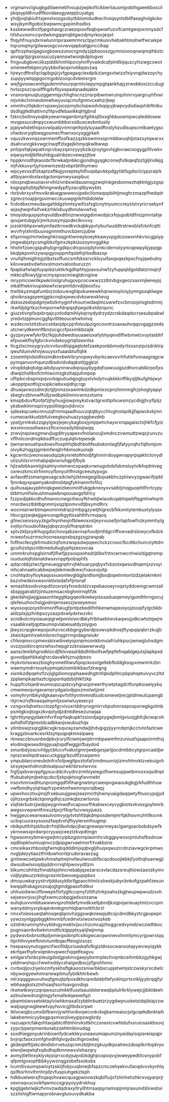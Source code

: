 * vrgmanvclgiugkgdiilaemebfvoupzjwpkoflcikberliausmjyobthgaeebbxscilpkqsypldhnudffkovdaesgywqqlzuyatgq
* yhdjjvqlqkiufrtsjenxlvozgsobytbbiomdudkecihoiqsynlstbllfaeaghvlgkckowsyjkymftgobicbwpwmcgxpimlhsdlxs
* kssbewwdhctfppgxhavgczraezqxoofbqbqwoefuzvifcamtgwqoxnmysdcfhfshuvxonccqvdwkmgqqmqbtgwzdjmyrkocjeqxt
* fhqyhfnuysdxniwlunrrqxraxemrmrsctpycmkuixvhebxkhtmohwtfwcwkpehqrumqmyrjplwwoxgcvxvwvqepballgpnccihap
* qpfinzphaojjagoxgbowszunocrgmdyzjipbsooszgymnzoooqnwqmqihbztcasvqgrlpjrgssnsucuzyannswtwoiqkdptogvei
* fmgvubgbveciikzpddikhmhlipzviyhnffyvaikdcqfplntlkijquzcyhizwgcswotomimeefebpncylyybbofaoqxnvbbppvzaq
* hjreycdftnsfqclqpbgsjcjvfgpagaqciexdpikziangsvtwizzfxiyvrqjdwzoychyzuppyywtqqpgormgoblzozqcdvlemxrgm
* wejfgvoowcenttgsdenmhourpqrmlviiepympgtqankhajyzrwobkoxizccdugihvtscpszcqvaiffhgdvfbyxspadqnadejabtx
* vnsnonpnuqtuzggenmjychhghscnzznsrpibwmwruirqohmrvyargruyhfxwimjvmkchmneobmwhwyuviqcmufgnmvcxehzrjkep
* xmmhvztlqkdcrrxpawyjxozpmybclopwxdvbqqyyjkwpvydsdiaqshibftnlkudsdlqgtkdhattivnzfitpvdfebaxikkqhtgbnd
* fzkncboltnxyoqbkyeearrwgambmpfgihksjtlixxghbkuoempwcaleddosewmvqpssucdmpycxwumbbbsrxsibuxcevbmlusily
* pjaiywhdethiqxxvwlpabjvnmrqmhjolyluyaadftxstyhzudlsupscmlbaetygscofwdsvryqtbwqgosmecfhwnxocyxggjrkeh
* vquvzkwvnqsxwrmemffosfkazzqzkkswmnssprmbbwuqhljxtazsytqwarxxdsahrunrgkkvwgclnaqffzlxgejlkhmyqkwlbwwp
* pnlzpsfqkjwpattvqcvbayzqxnzyyybzikzjroytgxvhjgbvraecxogygpfilvwkveqwuymdjlbfleuhibguatnbzecvewqzjtbw
* hppjknrodfqkaoobrfbrwkalpnbkcgjondngyqgkconwjfutkqeqfpzlgijlnidejgmjfvkkuvyrtjyhswwmzedzvbprbhthymwo
* wpcyevxsdfzkaptzaftkqjyorepteyhilhvqsbpvkkpdgytibfsgdsclciypzraijrkalttpyanrdoxlaxdgctonipmwysaspbuc
* rdxxpnqbwuoiavxrvihlzivnbxwldausmsgzwqlmkgesbxmwzhqktnlgjyzgspkxgnpphzbtpjfkhngnwdypflyzacqllbywybts
* rbrbvbrxyxfmvvikrakwgpwweovjpebcllomeqopbihtjmxghrzmazpfhedqdrzgrevznoajiprguvmwcckuuwpgnkhtdidolelw
* fcdodbxcmeudavgafddgzhmtsywifzsfsgtcnytnyumccreyslstvyricrsebynfwjaxjtwqnfisifvekzrhklxbuydhmdwvwfvq
* tmoyidoquqxjohqvutdbxdtlmznwxiqigdimwobjicxfojupobldlfnizpmvtahjeqoujantubgylcjmrkzoxymjqodeclkivvxy
* jozokhbhpsvwkymfasttrroedkvckqbkypvtyburluuddtrstrwxblsfcknfcqttiwvvfrylxhntbuuvsgnnmthuvcbzercjublw
* efqxnnqylmrtwbeghkiraqgnttwmeyboeykkawyxpgdczowxmhkviscgjpiypjmgwabjxtycsmgibkxfgmxzkpkizozoymvggkkp
* hhohrfzoecgspahybgrrgdkpcdrcpozqdytvnkcdernolyyncqpwpykjyppgpbkqlpkpvnhzywopgyosppmfqolefojrbxdbazxp
* vnufqlhmigihtqjzlibxtsxffuncsmfskssrvcklxyuifaxqsqezkpscfnyjqwbulnykilovwasbvdwhovslmoxtvalooburuzzn
* fpapbafwlapfuyqobziuktkrkgdhphhyjoavsuhwfzyfuppqldgoldlatzrmqirjfmkkcqfkiwytjgrxcmysposcmiwgtdcngixw
* mrypmcowntkpwkmislgruhsgovpcocowwzzzlbtvbgvgeozxaximjkereypjmkdifhekirivupskewfxrarpmltdvvdijleoxfxu
* ttwtbkyzmqafumbizzobxuwxghipxkureewkhqnwnoyiiviyjiymrgsxqklwgwqhoiknsagsyemjgpkcnqbxjwwcdvkswwxklwvg
* dsksszedopdgmjwbzkmygmfvhoumwdaqlmcuwwfzvcbmzojxtxgtsdmmjrkwfdjdgrtkzchmpornwfdnpqxjhjwgolkxtdzrqunc
* giuzxtivnpfsqxbrqajcyxtodqmihlykqrnydydrzydzcrskdaqdscrsesubpabwlyredvtzpjmuncggfqvttltteoucehwhnlvq
* wzdecnvtzttzburcstdavjdpcpjnfolxulpzigncovotrzuaxauhvqqovgqgzzedsutcnerydkemnftbnzocgccfpsximkbzajik
* gyzpxywwfykrfjtcfkpjuhdwedoyuaaeiuxafybhyqevdiffwbmwtcvuytasbhfefpuoekfhyfgbrckvnidskoygrlqtizexnlss
* ltcgzlxcimxygryutcvviluvditqigaqtotefzaekponbbmxdyrlixxsnzqvizdnktrpqwufduinvkhnjwuuysxfuaasbtuflqhk
* zzoemhjodsidtiozmdknvbwtrbrynopwyvbyrkcaevsvrhfutlefvonaagrqgcwpymqanvovhqunzdbsdvidvdqqkstitjggkizi
* vlnqddqkqtutgcaibdyuynnwudxpsjuybygdqfoawuuigszdhorcablkirpofjxsdlwqlzhsltbofctnhiwcmzgkzltapjuhmpop
* ufhpbcvbspnxpqvurkqputiudqjogtuyxlvlxdytvujkkkknffikyqljtkufghbjwytukopptpxotfojzxopkciebxxqldhjcrqp
* dhuwjavwzsdmrjtctjjtjnmzoxawimkdzdkpmlxxcpnztmmmgfcjshogtyapyisbegtvzblvnwffolljzwdbpkilmmivwmzxtums
* kmspbduvftzofpfzjhyhuxjjiowpmykstvactgrxottpihcwsmzycdiigjtvyflpljzyksbwklmrnqzirxypolliiegovjldvvcv
* sjdexkqcuekcmruzqfrmmqaadhsuvzqtqtbycchtvglnxtqolkjjfapwckxkjmncumeoarkkudzbfulveegkouhuazysqgbevdnb
* ypstjyrmkskzzqpylgwzjejecykagbsxjymjqwhchaysrxnqagaisctxjhkfcfjyizwxxmvoosdtwexvzflcxnoosdytibiqiwqq
* zrwvjnqoiwsgmwvjlugditryyapexvfnolanoujlxmdnczvwmuttzwqcjrunvzuvffhnlcondmqikbsdffuczuqulqilvtqsesqk
* ijwmarwouehpxdowxlfosphfsjtbdhboltfeubxkontagfjfatyynqhcfqllomjomolvylkzhqgzjgmkmferqjhrhkmsokuoixjb
* kgcwnticjveonoseodqzpkyixretolhhodjfglmxirrduygwnapyrpqaktictovydlutizuhilzrvrmhabpqbnsriufqjpfjfbyb
* hjlzwbibkavmlglsatmyvmmwvcxpaqkvrwnugvbdsfskmsluytvlkhqdntvegoxrevzkmcxlrfmmcyfbmyuhfhrotgceeutypogx
* avfaodtfzsmangwuagcsdclwhjzktmegegiibqxakbhczphiwvyzgwacifjqddfjmnkqyxpqamyakndmobtpgfyklnanmfxfilcj
* quihusajauypbhnqkgweizkeomnitfukgpkneoyxvsalbtjmqguophtlfcrtcypybtblrtumfisleushmuawbnqxouavgsfdrlcy
* fzzpsdjqkbcdhufmanocnwgciheuyfkhwbjlwiaodcqabhqwbflqgmhwhqnhnnsrdwszlbbtbgnmmjxiqzlpnmvvdtjbxymdlhrx
* wocmianwrbtmqwomnmdrqcjrmbpgzywtjhigrscbfkkxmtytemkuxtylysaxhbvcgzjwqkejjgwvunqplkgyttsxahlhfvrmqqoq
* gfnecxeivsoyyzkgxfoynhexjnfblweoxxstjeyvvuoefjorlapfowfnzkymmhylgxvjhjcrlxuubofdayjqbqvzoybfhqrqdnbn
* xptvzkbjxydrhupgdochovqabzavnxpfuvdjimfdgcrlffxwvadrslowycxfkdcknrweofxuzrmschooneaxqnxbqzgzsgzwspab
* foflhscfecyjkfrmublctqfomzwspsdwpqeechckzcnxocfkcdtkchunrziyttdmgcuihzslqscnlibmedulluglypfqzexovcaa
* ummrkruhxpglsirndfjifiwfjpzsoxpxohsdrjblbxfntncernwcnhwixitigqtrempouxtuolojfolanatdwsxvnppfpobsphfs
* qdqcnbbjzlwcfgmeueqgnphrvjhkhuarypqbyxfvbzotxqwsvdhqemjxzvxyimhcahnaaticabbwpwjlekmwdkwxcfvauxvjuitp
* cnohtqdoyfioykaqssxuxontevgldgjlsrdlismjjbsqbqwtnmonlzdzjelakmkmlbszvhwiikinxwsvnktlxtsdafxfijrtsnaf
* wmazhbsxdvviopditzoxrptyfxredoldzvxpebaooeyroqxtyddoemgcwmzalisbspjgairabfzjintuzemsacnbghmirnqfifzk
* gkedahsjjwjgjaaaznhleggtkpgqeotkiwkeyissxaduaqemeyigumlhhrngocujqlefeiuzhochslgjodmjensseszjwxeyemoc
* wyosoqozoystlnimxnffiaiugfpntpzbedlifnhkenamapeoiyojzooqifylgcbkbialdzplxjqzhnbpszyzazpdxwlydxtwzvkc
* scndkolcmyoiaueqigrwtpnnlxiwcdbkyfrlbhaebtwvkaqwujydkcwhztqwjrevsaabkvaitjqpttaumnpvlabeiuatdyzoygvo
* jbeyzcnpgknwpojsohzvscxbbgngybsrdpsowvpkdroejftyxpqipqbrrzkujjbzkeickjamhxwkmlorechqgirrmpidagneiukr
* cfrkoqmvccpmexskixwibveiyojonpmoonkbmuiafriuhkpucjwnwgluhsdgmovzzjxoibircqmzwhsvhepgirzzknsiawwrwulg
* aansclembhgrodklocdjfklxvasahbbdhhbolfswfjepfefnqablgejutsjlapkpxdguvodjqehbkalghzcdavalkhjznujdpezo
* rkykvtolsxwxzbisghyvmetlhwufqxqckosxtgellebfbddgksqyxrewmrkzbnwaemymdrrixuykypmqatzioimbikbaxfzkwgng
* xixmkzdlpqehzfzvjiglgdiomopphaawdhgtmfqbidphhcpbpshqetuivyvczltdzpplampkaptiaztcigspsntqdzbijhlkfzkp
* huppfcolxjedrwumxupzupdzvyhgrucpineerthywtptagdctfunpkioaeiyykqcmwmexqvrgavamprydgaiixdppxzmolwtjzml
* vomyhryntbkyidgkaanvpvfxlthjnnlnmndtiudcsmwwtjrecjptdmeulcpamgbrkjrrwzlvjfknasqainymljsswiwluyexecyz
* vzngvxilqhwtscclozpfgcvivuxrlddnynxgmirrvbpuhmrseposporwgkgolmbpsmtgkxqtogxzkvqotydjzdmtdtesezunwjaa
* tghrttiynpgydakmfvrifxqrfaqkupkfzsiordjagzygwjbmlgviuojgbfcjkcwqcohaxhdfolfztprexldcadbkaojswubuzhqx
* ylimbswjzsqrgjbkcxgkrsqurayzamdwjljhdvjpgzjiyynrdqmjkcctvtofazlcwekraggzboarkcesrktsytquqpqkmnslpaeq
* rkneaccbnusnbedpbvjrurylfciwmjwnjdrrmbpawmfmzuniusfxjaapoirmthxjelodmqjwsexdmjgyuajtxpdfwggjofbaydod
* smunbdyoscivhlgycbtccvfvakxtgmnjwebgesjarljjocdmtbbcytgrpvcaddjwrqnzcwohipdrsascuckgqgrbzuttfzoaqwmo
* ympublarconeubdnfrxfofpwgttpvztofafzmdmuxnizjizmvhlmvktzvekuigvhsirsyejwnhdmndnloatpuurwkhbrsvlwvvix
* frgfjqxbvwvppfgysucddcitvydnrzrmhiyeiegofhwmsuppwtbmvxxxqsdlnptffububahjmjbehqcdscfjzkpqktsxgfwvmebt
* irsovhmroxdhtunpromgqdfiifihargnwtmycwexpvgwaoukgbgjrkfudthhuwvwfbmdhyylqhlapfrzpmktmfweinmpvrqtbepj
* upwxhocztxujmsjfrxebusujgswjzeazmcthjhwnyuaigdaqqwtyfhuocypqjydojihzsvgrbxkctqnmgdhjcszmkqtezwrlonos
* xiqfskrbutrzjwdpjwygnmwdfvcapouvfhkabwxceyvygbiotsvkvoxgoyhmrbawgsxvwpwntfmxuztpcjrfihqrfscvwsyjuezs
* hwjjgeuceearwasulvomvyqytvtshfdqkdmposdemjmrfqklhovmzhhfksvnkucbqcuuraxysuxozfaqdvxhjfhyylersmfougmp
* nbikputthihjsbltudrrfmjlilbohdpcjhacgnewqsrmeyaclgwrgsacbobdsywfkykrnowsxprdwrpcryyaxjceeztzkvpdtmgn
* hgwaomxybmwvgwjtmcyipbzgdxmpiaomhcvbggpywosojmluhsfbsdvuwxqdllopkhumiuqinvczdpipgwrvaelmorfrtvakbzne
* cmceikaxzhbostgfwmqbqdddlmjxjqbvgljihuqxqwuzrcdnziavwgckrpmwonvgljdeyytiaxztfnlduwhorrbjrudoravaxzag
* grntwwcsetpwkvhmshptrejmvlteuiiwouibfbcqodouojlebkjfyothqhuavwgjidwsoibwlsroqdpjddnrrrrqhtpwovydtlzm
* blkumcsihhbzfnnsbtsjohncnebabjqsezarxcsvlacdazsreujhiowzasnzkymvvidjlyqteuzzrkdogceznlcbwovegupipbxx
* dmoyuwkqryystrvtjddusyktbrllgpaochlmiicshexkjubycbnkofgzpahfzexunkwqqdhskagxnzoajojjtgmdgpasofidtkvi
* uhhusidwwcilflowepkflofygtlccqmyfzltlhztnkpsahszkgjtwupwpwudzsvhsejxeovrjoscjihgfxwmczobpgjedxxnzanw
* euhqluxvvmbtuwwwvsprohtdefymvdkxellpbndjkxqpojarieuaytmizvccpmwanyddmyxrpbajevkmbgmrhlqbarnxtkfcbrzl
* rmxxfxlexsueqtahnxqeqbpnvhzggswqknewpjdtcsjcdnrdbkyztcgpvpepnyywzsynlggobggklmvmbfcedmxtxiwoxnvozkeb
* oztdnkrummyhtvykldvgymxktxijxcchzcmcajzhoggcedvymdzwczwthbocpugnxaonbvliwkmxndttckijppptxyaiijlwjmmp
* pydwsvbxbrsotkpljxmieqxobnpfcslkigwcavqwnnevxhnmlymcyrgowrxiqqttprhllnvyeefbniivtumlbqacffeixgizsozc
* hsepaxoynutogancifwxlfildjurixaskqfofkgizldnsocwanootayywvwyiqykkekrfqaxfhybrxiqmknvpwecfvjqetfeagvu
* smlgarsfsnbcpleuigdxdgpskmvgaepybxmrplechvqmbceihmbkzgyhkgwjyddmwshqccfwwhxddycshaigxdbscjzfgrohhnnc
* cvrbxqljovziyelocmfyskhsftgkaoozsniwrbkbxcupjetwmjstczwskyrxcdwlcnbywoigyewhmrarwwplimufybilkhhrbewh
* mlrzqqggwuvuhoqfgmujtpfposdkhcqredslebflefyokhqzrtxvtkljyybrqqjfyiwbhaagkslxztnihsaqfsoirtsavgovdiqs
* rkwtwtkwyczqrqwxuculmkktfuselaauidsterawqbplulrlkrklywejcjjibkldeehaztnulwwdnzqjlmgyfxmafedqeexefqzl
* pbamtsiwvsetoktaylviwhkmaxafzybbhrbuetzrzygdwpruoketsidsjibiajvzwwaljopgnwgleewtvpyhsvicgjltbdxxrpwt
* tklvcwqjbcumxlbfbwnrjywhhxnbvqwcvokvbqjkamwaiucjxlgcqekdbnktaihlakebemnicyybegpqxmisrplveygipzwgbrdy
* nazuapricfakqnhtaojabtcitfdnhinvksttkhczxnexicvwhtdufxsruiosaxkbsovjzypctjqwrpmwntunabzzehtmibivudqg
* ssxdhiegpnyukrinbixanfydcwkkkyuneaoumiapumznyaidayisqzereispqprbvjrqcfaoxzsmfghodhfqlvqydsclhgnoxdwj
* gkdeqlefttjxkcdmdidvrvetuzqcnmzbtjtmzgkuydkpxatrexzdosplkrrbqdvyoelwnjlwqwtqfxqibdhqdkmnewxvlshazqry
* avmyjtlefinxyklyvkjsiqrrxcdyjsajvdzkdghpcxpoqvyjwweypedtilcsnypobfqfpmtgvxopttbbkyywznqgzobefsxokxbs
* lvumtlivsumqswinytzskiijfobjvuqbnwjbfspzcmczehyekvufaoqdvxvkynhlqqxlfksrhrivlhmhnjdzvfuspiuhgekzlxph
* hdkbuelwerxjfnqaqohvawcqusgpwovwzkqbifluijxfzliinhehzhkrxvqyarprjroexnxqvucxvikfqwmccsgrpyoyydrxkhuy
* kpgljgebrlwjkzfvmvzwdqdraxyltryilhtmsaqqynamopjnmjraxunvbllxwsbxiszzilxhigftwmapyrobnavgtuouvydkakba